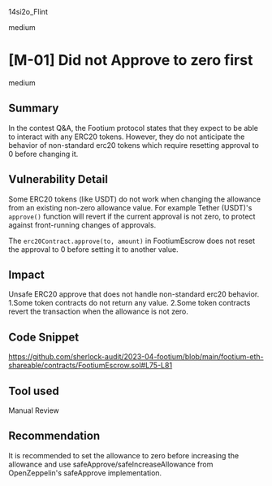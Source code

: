 14si2o_Flint

medium

# [M-01] Did not Approve to zero first

medium

## Summary

In the contest Q&A, the Footium protocol states that they expect to be able to interact with any ERC20 tokens. However, they do not anticipate the behavior of non-standard erc20 tokens which require resetting approval to 0 before changing it.  

## Vulnerability Detail


Some ERC20 tokens (like USDT) do not work when changing the allowance from an existing non-zero allowance value. For example Tether (USDT)'s ` approve() ` function will revert if the current approval is not zero, to protect against front-running changes of approvals.

The `erc20Contract.approve(to, amount)` in FootiumEscrow does not reset the approval to 0 before setting it to another value. 

## Impact

Unsafe ERC20 approve that does not handle non-standard erc20 behavior.
1.Some token contracts do not return any value.
2.Some token contracts revert the transaction when the allowance is not zero.

## Code Snippet

https://github.com/sherlock-audit/2023-04-footium/blob/main/footium-eth-shareable/contracts/FootiumEscrow.sol#L75-L81

## Tool used

Manual Review

## Recommendation
It is recommended to set the allowance to zero before increasing the allowance and use safeApprove/safeIncreaseAllowance from OpenZeppelin's safeApprove implementation.